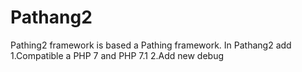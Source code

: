 # Pathang2
Pathing2 framework is based a Pathing framework. In Pathang2 add
1.Compatible a PHP 7 and PHP 7.1
2.Add new debug


